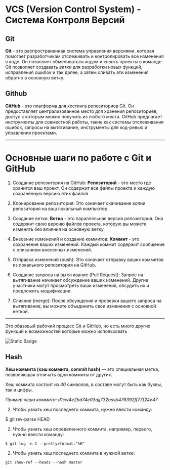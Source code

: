# VCS (Version Control System) - Система Контроля Версий

## Git

**Git** - это распространенная система управления версиями, которая помогает разработчикам отслеживать и контролировать все изменения в коде.
Он позволяет обмениваться кодом и _ковать_ проекты в команде.
Git позволяет создавать _ветки_ для разработки новых функций, исправления ошибок и так далее, а затем сливать эти изменения обратно в основную ветку.

## Github

**GitHub** - это платформа для хостинга репозиториев Git. Он предоставляет централизованное место для хранения репозиториев, доступ к которым можно получить из любого места.
GitHub предлагает инструменты для совместной работы, такие как системы отслеживания ошибок, запросы на вытягивание, инструменты для код-ревью и управления проектами.

---

# Основные шаги по работе с Git и GitHub

1. Создание репозитория на GitHub:
**Репозиторий** - это место где хранится ваш проект. Он содержит все файлы проекта и каждую сохраненную версию этих файлов

1. Клонирование репозитория:
Это означает скачивание копии репозитория на ваш локальный компьютер.

1. Создание ветки:
**Ветка** - это параллельная версия репозитория. Она содержит свою версию файлов проекта, которую вы можете изменять без влияния на основную ветку.

1. Внесение изменений и создание коммитов:
**Коммит** - это сохранение ваших изменений. Каждый коммит содержит сообщение с описанием внесенных изменений.

1. Отправка изменений (push):
Это означает отправку ваших коммитов из локального репозитория на GitHub.

1. Создание запроса на вытягивание (Pull Request):
Запрос на вытягивание начинает обсуждение ваших изменений. Другие участники могут просмотреть ваши изменения, обсудить их и предложить модификации.

1. Слияние (merge):
После обсуждения и проверки вашего запроса на вытягивание, вы можете объединить свои изменения с основной веткой.

---

Это обазовый рабочий процесс Git и GitHub, но есть много других функций и возможностей которые можно использовать

![Static Badge](https://img.shields.io/badge/github-100000?style=for-the-badge&logo=github&logoColor=white&link=https%3A%2F%2Fdocs.github.com%2F)

## Hash

**Хеш коммита (хэш коммита, commit hash)** — это специальная метка, позволяющая отличать одни коммиты от других.

Хеш коммита состоит из _40_ символов, в составе могут быть как буквы, так и цифры.

*Пример хеша коммита: d1cw4e2bd74e03ajj732assb476392ff77f24e47*

2. Чтобы узнать хеш последнего коммита, нужно ввести команду:

$ git rev-parse HEAD

2. Чтобы узнать хеш определенного коммита, например, первого, нужно ввести команду:

```shell
$ git log -n 1 --pretty=format:"%H"
```
2. Чтобы узнать хеш последнего коммита в нужной ветке:

```shell
git show-ref --heads --hash master
```
